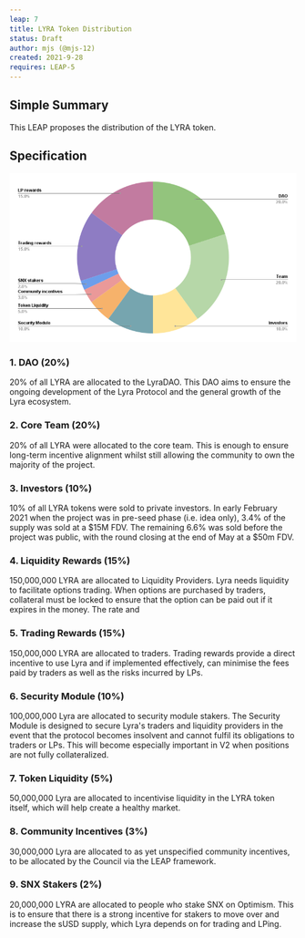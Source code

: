 ```yaml
---
leap: 7
title: LYRA Token Distribution
status: Draft
author: mjs (@mjs-12)
created: 2021-9-28
requires: LEAP-5
---
```


## Simple Summary

This LEAP proposes the distribution of the LYRA token.


## Specification

![Total](assets/leap-7/combined.png)


### 1. DAO (20%)

20% of all LYRA are allocated to the LyraDAO. This DAO aims to ensure the ongoing development of the Lyra Protocol and the general growth of the Lyra ecosystem.

### 2. Core Team (20%)

20% of all LYRA were allocated to the core team. This is enough to ensure long-term incentive alignment whilst still allowing the community to own the majority of the project.

### 3. Investors (10%)

10% of all LYRA tokens were sold to private investors. In early February 2021 when the project was in pre-seed phase (i.e. idea only), 3.4% of the supply was sold at a $15M FDV. The remaining 6.6% was sold before the project was public, with the round closing at the end of May at a $50m FDV.

### 4. Liquidity Rewards (15%)

150,000,000 LYRA are allocated to Liquidity Providers. Lyra needs liquidity to facilitate options trading. When options are purchased by traders, collateral must be locked to ensure that the option can be paid out if it expires in the money. The rate and

### 5. Trading Rewards (15%)

150,000,000 LYRA are allocated to traders. Trading rewards provide a direct incentive to use Lyra and if implemented effectively, can minimise the fees paid by traders as well as the risks incurred by LPs.

### 6. Security Module (10%)

100,000,000 Lyra are allocated to security module stakers. The Security Module is designed to secure Lyra's traders and liquidity providers in the event that the protocol becomes insolvent and cannot fulfil its obligations to traders or LPs. This will become especially important in V2 when positions are not fully collateralized.

### 7. Token Liquidity (5%)

50,000,000 Lyra are allocated to incentivise liquidity in the LYRA token itself, which will help create a healthy market.

### 8. Community Incentives (3%)

30,000,000 Lyra are allocated to as yet unspecified community incentives, to be allocated by the Council via the LEAP framework.

### 9. SNX Stakers (2%)

20,000,000 LYRA are allocated to people who stake SNX on Optimism. This is to ensure that there is a strong incentive for stakers to move over and increase the sUSD supply, which Lyra depends on for trading and LPing.
